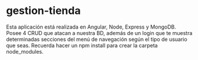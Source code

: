 # gestion-tienda
Esta aplicación está realizada en Angular, Node, Express y MongoDB. Posee 4 CRUD que atacan a nuestra BD, además de un login que te muestra
determinadas secciones del menú de navegación según el tipo de usuario que seas. Recuerda hacer un npm install para crear la carpeta node_modules.
